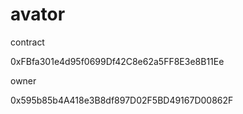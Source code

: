 # avator

contract

0xFBfa301e4d95f0699Df42C8e62a5FF8E3e8B11Ee

owner

0x595b85b4A418e3B8df897D02F5BD49167D00862F
